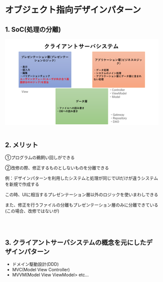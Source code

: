 # オブジェクト指向デザインパターン

## 1. SoC(処理の分離)
![クライアントサーバシステム](クライアントサーバシステム.png)
<br></br>

## 2. メリット
<P>①プログラムの鵜飼い回しができる</p>
<p>②改修の際、修正するものとしないものを分離できる</p>
<p>例：デザインパターンを利用したシステムと処理が同じでUIだけが違うシステムを新規で作成する</p>
<p>この時、UIに相当するプレゼンテーション層以外のロジックを使いまわしできる</p>
<p>また、修正を行うファイルの分離もプレゼンテーション層のみに分離できている(この場合、改修ではないが)</p>
<br></br>

## 3. クライアントサーバシステムの概念を元にしたデザインパターン
- ドメイン駆動設計(DDD)
- MVC(Model View Controller)
- MVVM(Model View ViewModel> etc...
